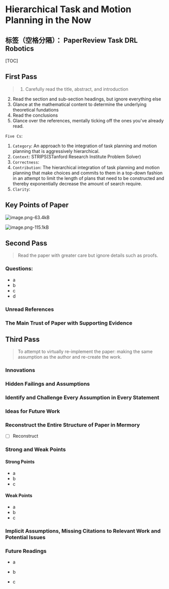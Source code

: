 ﻿# Hierarchical Task and Motion Planning in the Now

标签（空格分隔）： PaperReview Task DRL Robotics
---

[TOC]

## First Pass
> 1. Carefully read the title, abstract, and introduction
2. Read the section and sub-section headings, but ignore everything else
3. Glance at the mathematical content to determine the underlying theoretical fundations
4. Read the conclusions
5. Glance over the references, mentally ticking off the ones you've already read.

`Five Cs`:
1. `Category`: An approach to the integration of task planning and motion planning that is aggressively hierarchical.
2. `Context`: STRIPS(STanford Research Institute Problem Solver)
3. `Correctness`: 
4. `Contribution`: The hierarchical integration of task planning and motion planning that make choices and commits to them in a top-down fashion in an attempt to limit the length of plans that need to be constructed and thereby exponentially decrease the amount of search require.
5. `Clarity`: 


## Key Points of Paper
![image.png-63.4kB][1]

![image.png-115.1kB][2]

## Second Pass
> Read the paper with greater care but ignore details such as proofs.
### Questions:
* a
* b
* c
* d


### Unread References
> 

### The Main Trust of Paper with Supporting Evidence

## Third Pass
> To attempt to virtually re-implement the paper: making the same assumption as the author and re-create the work.

### Innovations

### Hidden Failings and Assumptions

### Identify and Challenge Every Assumption in Every Statement

### Ideas for Future Work

### Reconstruct the Entire Structure of Paper in Mermory
- [ ] Reconstruct

### Strong and Weak Points
#### Strong Points
* a
* b
* c

#### Weak Points
* a
* b
* c

### Implicit Assumptions, Missing Citations to Relevant Work and Potential Issues


### Future Readings
* a
* b
* c


  [1]: http://static.zybuluo.com/Counting/qi6jh3q6zdxh9jpyyxhonuo0/image.png
  [2]: http://static.zybuluo.com/Counting/y19jm58el6jxdlw6ip4nptk0/image.png